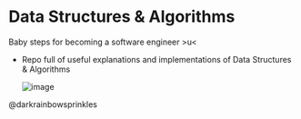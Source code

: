 # Data Structures & Algorithms
Baby steps for becoming a software engineer >u&lt;
- Repo full of useful explanations and implementations of Data Structures & Algorithms

  ![image](https://user-images.githubusercontent.com/113314204/194687496-ec0ba671-4c90-42f7-952d-fec810ff4725.png)


@darkrainbowsprinkles
